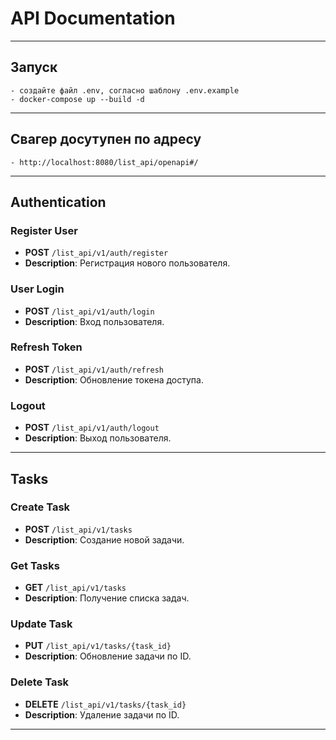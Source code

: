 # API Documentation

___________________________________________________________________
## Запуск

    - создайте файл .env, согласно шаблону .env.example
    - docker-compose up --build -d
___________________________________________________________________

## Свагер досутупен по адресу
    - http://localhost:8080/list_api/openapi#/
___________________________________________________________________

## Authentication

### Register User

- **POST** `/list_api/v1/auth/register`
- **Description**: Регистрация нового пользователя.

### User Login

- **POST** `/list_api/v1/auth/login`
- **Description**: Вход пользователя.

### Refresh Token

- **POST** `/list_api/v1/auth/refresh`
- **Description**: Обновление токена доступа.

### Logout

- **POST** `/list_api/v1/auth/logout`
- **Description**: Выход пользователя.
________________________________________________________________

## Tasks

### Create Task

- **POST** `/list_api/v1/tasks`
- **Description**: Создание новой задачи.

### Get Tasks

- **GET** `/list_api/v1/tasks`
- **Description**: Получение списка задач.

### Update Task

- **PUT** `/list_api/v1/tasks/{task_id}`
- **Description**: Обновление задачи по ID.

### Delete Task

- **DELETE** `/list_api/v1/tasks/{task_id}`
- **Description**: Удаление задачи по ID.
________________________________________________________________

